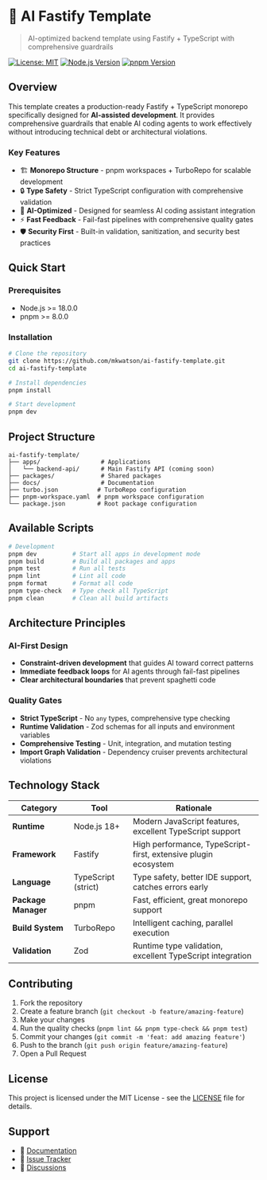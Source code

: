 # 🚀 AI Fastify Template

> AI-optimized backend template using Fastify + TypeScript with comprehensive guardrails

[![License: MIT](https://img.shields.io/badge/License-MIT-yellow.svg)](https://opensource.org/licenses/MIT)
[![Node.js Version](https://img.shields.io/badge/node-%3E%3D18.0.0-brightgreen)](https://nodejs.org/)
[![pnpm Version](https://img.shields.io/badge/pnpm-%3E%3D8.0.0-orange)](https://pnpm.io/)

## Overview

This template creates a production-ready Fastify + TypeScript monorepo specifically designed for **AI-assisted development**. It provides comprehensive guardrails that enable AI coding agents to work effectively without introducing technical debt or architectural violations.

### Key Features

- 🏗️ **Monorepo Structure** - pnpm workspaces + TurboRepo for scalable development
- 🔒 **Type Safety** - Strict TypeScript configuration with comprehensive validation
- 🤖 **AI-Optimized** - Designed for seamless AI coding assistant integration
- ⚡ **Fast Feedback** - Fail-fast pipelines with comprehensive quality gates
- 🛡️ **Security First** - Built-in validation, sanitization, and security best practices

## Quick Start

### Prerequisites

- Node.js >= 18.0.0
- pnpm >= 8.0.0

### Installation

```bash
# Clone the repository
git clone https://github.com/mkwatson/ai-fastify-template.git
cd ai-fastify-template

# Install dependencies
pnpm install

# Start development
pnpm dev
```

## Project Structure

```
ai-fastify-template/
├── apps/                 # Applications
│   └── backend-api/      # Main Fastify API (coming soon)
├── packages/             # Shared packages
├── docs/                 # Documentation
├── turbo.json           # TurboRepo configuration
├── pnpm-workspace.yaml  # pnpm workspace configuration
└── package.json         # Root package configuration
```

## Available Scripts

```bash
# Development
pnpm dev          # Start all apps in development mode
pnpm build        # Build all packages and apps
pnpm test         # Run all tests
pnpm lint         # Lint all code
pnpm format       # Format all code
pnpm type-check   # Type check all TypeScript
pnpm clean        # Clean all build artifacts
```

## Architecture Principles

### AI-First Design
- **Constraint-driven development** that guides AI toward correct patterns
- **Immediate feedback loops** for AI agents through fail-fast pipelines
- **Clear architectural boundaries** that prevent spaghetti code

### Quality Gates
- **Strict TypeScript** - No `any` types, comprehensive type checking
- **Runtime Validation** - Zod schemas for all inputs and environment variables
- **Comprehensive Testing** - Unit, integration, and mutation testing
- **Import Graph Validation** - Dependency cruiser prevents architectural violations

## Technology Stack

| Category | Tool | Rationale |
|----------|------|-----------|
| **Runtime** | Node.js 18+ | Modern JavaScript features, excellent TypeScript support |
| **Framework** | Fastify | High performance, TypeScript-first, extensive plugin ecosystem |
| **Language** | TypeScript (strict) | Type safety, better IDE support, catches errors early |
| **Package Manager** | pnpm | Fast, efficient, great monorepo support |
| **Build System** | TurboRepo | Intelligent caching, parallel execution |
| **Validation** | Zod | Runtime type validation, excellent TypeScript integration |

## Contributing

1. Fork the repository
2. Create a feature branch (`git checkout -b feature/amazing-feature`)
3. Make your changes
4. Run the quality checks (`pnpm lint && pnpm type-check && pnpm test`)
5. Commit your changes (`git commit -m 'feat: add amazing feature'`)
6. Push to the branch (`git push origin feature/amazing-feature`)
7. Open a Pull Request

## License

This project is licensed under the MIT License - see the [LICENSE](LICENSE) file for details.

## Support

- 📖 [Documentation](docs/)
- 🐛 [Issue Tracker](https://github.com/mkwatson/ai-fastify-template/issues)
- 💬 [Discussions](https://github.com/mkwatson/ai-fastify-template/discussions) 